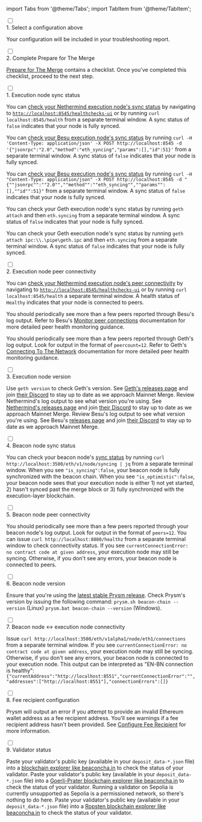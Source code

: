 import Tabs from '@theme/Tabs';
import TabItem from '@theme/TabItem';

<div class='hide-tabs'>
    <div class='checklist'>
        <div class='task'>
            <div class='input-container'><input id="tc-1" type='checkbox'/><span class='done'></span></div>
            <div class='guidance-container'>
                <label for="tc-1">1. Select a configuration above</label>
                <p>Your configuration will be included in your troubleshooting report.</p>
            </div>
        </div>
        <div class='task'>
            <div class='input-container'><input id="tc-2" type='checkbox'/><span class='done'></span></div>
            <div class='guidance-container'>
                <label for="tc-2">2. Complete Prepare for The Merge</label>
                <p><a target="_blank" href='../prepare-for-merge'>Prepare for The Merge</a> contains a checklist. Once you've completed this checklist, proceed to the next step.</p>
            </div>
        </div>
        <div class='task'>
            <div class='input-container'><input id="st-1" type='checkbox'/><span class='done'></span></div>
            <div class='guidance-container'>
                <label for="st-1">1. Execution node sync status</label>
                <p>
                <Tabs groupId="execution-clients" defaultValue="geth" values={[
                {label: 'Execution client:', value: 'label'},
                {label: 'Nethermind', value: 'nethermind'},
                {label: 'Besu', value: 'besu'},
                {label: 'Geth', value: 'geth'}
                ]}>
                <TabItem value="nethermind">
                    <p>You can <a href='https://docs.nethermind.io/nethermind/ethereum-client/monitoring-node-health'>check your Nethermind execution node's sync status</a> by navigating to <a href='http://localhost:8545/healthchecks-ui'><code>http://localhost:8545/healthchecks-ui</code></a> or by running <code>curl localhost:8545/health</code> from a separate terminal window. A sync status of <code>false</code> indicates that your node is fully synced. </p>
                </TabItem>
                <TabItem value="besu">
                    <Tabs className="tabgroup-with-label" groupId="os" defaultValue="others" values={[
                        {label: 'Operating system:', value: 'label'},
                        {label: 'Linux, MacOS, Arm64', value: 'others'},
                        {label: 'Windows', value: 'win'}
                        ]}>
                        <TabItem className="unclickable-element" value="label"></TabItem>
                        <TabItem value="others"><p>You can <a href='https://besu.hyperledger.org/en/stable/Reference/API-Methods/#eth_syncing'>check your Besu execution node's sync status</a> by running <code>curl -H 'Content-Type: application/json' -X POST http://localhost:8545 -d '&#123;"jsonrpc":"2.0","method":"eth_syncing","params":[],"id":51&#125;'</code> from a separate terminal window. A sync status of <code>false</code> indicates that your node is fully synced.</p></TabItem>
                        <TabItem value="win"><p>You can <a href='https://besu.hyperledger.org/en/stable/Reference/API-Methods/#eth_syncing'>check your Besu execution node's sync status</a> by running <code>curl -H "Content-Type: application/json" -X POST http://localhost:8545 -d "&#123;""jsonrpc"":""2.0"",""method"":""eth_syncing"",""params"":[],""id"":51&#125;"</code> from a separate terminal window. A sync status of <code>false</code> indicates that your node is fully synced.</p></TabItem>
                    </Tabs>
                </TabItem>
                <TabItem value="geth">
                    <Tabs className="tabgroup-with-label" groupId="os" defaultValue="others" values={[
                        {label: 'Operating system:', value: 'label'},
                        {label: 'Linux, MacOS, Arm64', value: 'others'},
                        {label: 'Windows', value: 'win'}
                        ]}>
                        <TabItem className="unclickable-element" value="label"></TabItem>
                        <TabItem value="others"><p>You can check your Geth execution node's sync status by running <code>geth attach</code> and then <code>eth.syncing</code> from a separate terminal window. A sync status of <code>false</code> indicates that your node is fully synced.</p></TabItem>
                        <TabItem value="win"><p>You can check your Geth execution node's sync status by running <code>geth attach ipc:\\.\pipe\geth.ipc</code> and then <code>eth.syncing</code> from a separate terminal window. A sync status of <code>false</code> indicates that your node is fully synced.</p></TabItem>
                    </Tabs>
                </TabItem>
                </Tabs>
                </p>
            </div>
        </div>
        <div class='task'>
            <div class='input-container'><input id="st-2" type='checkbox'/><span class='done'></span></div>
            <div class='guidance-container'>
                <label for="st-2">2. Execution node peer connectivity</label>
                <p>
                <Tabs groupId="execution-clients" defaultValue="geth" values={[
                    {label: 'Execution client:', value: 'label'},
                    {label: 'Nethermind', value: 'nethermind'},
                    {label: 'Besu', value: 'besu'},
                    {label: 'Geth', value: 'geth'}
                    ]}>
                    <TabItem value="nethermind">
                    <p>You can <a href='https://docs.nethermind.io/nethermind/ethereum-client/monitoring-node-health'>check your Nethermind execution node's peer connectivity</a> by navigating to <a href='http://localhost:8545/healthchecks-ui'><code>http://localhost:8545/healthchecks-ui</code></a> or by running <code>curl localhost:8545/health</code> a separate terminal window. A health status of <code>Healthy</code> indicates that your node is connected to peers.</p>
                    </TabItem>
                    <TabItem value="besu">
                    <p>You should periodically see more than a few peers reported through Besu's log output. Refer to Besu's <a href='https://besu.hyperledger.org/en/stable/public-networks/how-to/connect/manage-peers/#monitor-peer-connections'>Monitor peer connections</a> documentation for more detailed peer health monitoring guidance.</p>
                    </TabItem>
                    <TabItem value="geth">
                    <p>You should periodically see more than a few peers reported through Geth's log output. Look for output in the format of <code>peercount=12</code>. Refer to Geth's <a href='https://geth.ethereum.org/docs/interface/peer-to-peer'>Connecting To The Network</a> documentation for more detailed peer health monitoring guidance.</p>
                    </TabItem>
                </Tabs>
                </p>
            </div>
        </div>
            <div class='task'>
            <div class='input-container'><input id="st-3" type='checkbox'/><span class='done'></span></div>
            <div class='guidance-container'>
                <label for="st-3">3. Execution node version</label>
                <p>
                <Tabs className="tabgroup-with-label" groupId="execution-clients" defaultValue="geth" values={[
                    {label: 'Execution client:', value: 'label'},
                    {label: 'Geth', value: 'geth'},
                    {label: 'Nethermind', value: 'nethermind'},
                    {label: 'Besu', value: 'besu'}
                    ]}>
                    <TabItem value="geth">Use <code>geth version</code> to check Geth's version. See <a href='https://github.com/ethereum/go-ethereum/releases'>Geth's releases page</a> and join <a href='https://discord.gg/invite/nthXNEv'>their Discord</a> to stay up to date as we approach Mainnet Merge.</TabItem>
                    <TabItem value="nethermind">Review Nethermind's log output to see what version you're using. See <a href='https://github.com/NethermindEth/nethermind/releases'>Nethermind's releases page</a> and join <a href='https://discord.com/invite/DedCdvDaNm'>their Discord</a> to stay up to date as we approach Mainnet Merge.</TabItem>
                    <TabItem value="besu">Review Besu's log output to see what version you're using. See Besu's <a href='https://github.com/hyperledger/besu/releases'>releases page</a> and join <a href='https://discord.com/invite/hyperledger'>their Discord</a> to stay up to date as we approach Mainnet Merge.</TabItem>
                </Tabs>
                </p>
            </div>
        </div>
        <div class='task'>
            <div class='input-container'><input id="st-4" type='checkbox'/><span class='done'></span></div>
            <div class='guidance-container'>
                <label for="st-4">4. Beacon node sync status</label>
                <p>You can check your beacon node's <a href='https://ethereum.github.io/beacon-APIs/?urls.primaryName=dev#/Node/getSyncingStatus'>sync status</a> by running <code>curl http://localhost:3500/eth/v1/node/syncing | jq</code> from a separate terminal window. When you see <code>"is_syncing":false</code>, your beacon node is fully synchronized with the beacon chain. When you see <code>"is_optimistic":false</code>, your beacon node sees that your execution node is either 1) not yet started, 2) hasn't synced past the merge block or 3) fully synchronized with the execution-layer blockchain.
                </p>
            </div>
        </div>
        <div class='task'>
            <div class='input-container'><input id="st-5" type='checkbox'/><span class='done'></span></div>
            <div class='guidance-container'>
                <label for="st-5">5. Beacon node peer connectivity</label>
                <p>You should periodically see more than a few peers reported through your beacon node's log output. Look for output in the format of <code>peers=12</code>. You can issue <code>curl http://localhost:8080/healthz</code> from a separate terminal window to check connectivity status. If you see <code>currentConnectionError: no contract code at given address</code>, your execution node may still be syncing. Otherwise, if you don't see any errors, your beacon node is connected to peers.</p>
            </div>
        </div>
        <div class='task'>
            <div class='input-container'><input id="st-6" type='checkbox'/><span class='done'></span></div>
            <div class='guidance-container'>
                <label for="st-6">6. Beacon node version</label>
                <p>Ensure that you're using the <a href='https://github.com/prysmaticlabs/prysm/releases'>latest stable Prysm release</a>. Check Prysm's version by issuing the following command: <code>prysm.sh beacon-chain --version</code> (Linux) <code>prysm.bat beacon-chain --version</code> (Windows).</p>
            </div>
        </div>
        <div class='task'>
            <div class='input-container'><input id="st-7" type='checkbox'/><span class='done'></span></div>
            <div class='guidance-container'>
                <label for="st-7">7. Beacon node ↔ execution node connectivity</label>
                <p>Issue <code>curl http://localhost:3500/eth/v1alpha1/node/eth1/connections</code> from a separate terminal window. If you see <code>currentConnectionError: no contract code at given address</code>, your execution node may still be syncing. Otherwise, if you don't see any errors, your beacon node is connected to your execution node. This output can be interpreted as "EN-BN connection is healthy": <code>&#123;"currentAddress":"http://localhost:8551","currentConnectionError":"","addresses":["http://localhost:8551"],"connectionErrors":[]&#125;</code></p>
            </div>
        </div>
        <div class='task'>
            <div class='input-container'><input id="st-8" type='checkbox'/><span class='done'></span></div>
            <div class='guidance-container'>
                <label for="st-8">8. Fee recipient configuration</label>
                <p>Prysm will output an error if you attempt to provide an invalid Ethereum wallet address as a fee recipient address. You'll see warnings if a fee recipient address hasn't been provided. See <a href='../execution-node/fee-recipient'>Configure Fee Recipient</a> for more information.</p>
            </div>
        </div>
        <div class='task'>
            <div class='input-container'><input id="st-9" type='checkbox'/><span class='done'></span></div>
            <div class='guidance-container'>
                <label for="st-9">9. Validator status</label>
                <p>
                <Tabs className="tabgroup-with-label" groupId="network" defaultValue="mainnet" values={[
                        {label: 'Network:', value: 'label'},
                        {label: 'Mainnet', value: 'mainnet'},
                        {label: 'Goerli-Prater', value: 'goerli-prater'},
                        {label: 'Sepolia', value: 'sepolia'},
                        {label: 'Ropsten', value: 'ropsten'}
                    ]}>
                    <TabItem value="mainnet">Paste your validator's public key (available in your <code>deposit_data-*.json</code> file) into a <a href='https://beaconcha.in'>blockchain explorer like beaconcha.in</a> to check the status of your validator.</TabItem>
                    <TabItem value="goerli-prater">Paste your validator's public key (available in your <code>deposit_data-*.json</code> file) into a <a href='https://prater.beaconcha.in/'>Goerli-Prater blockchain explorer like beaconcha.in</a> to check the status of your validator.</TabItem>
                    <TabItem value="sepolia">Running a validator on Sepolia is currently unsupported as Sepolia is a permissioned network, so there's nothing to do here.</TabItem>
                    <TabItem value="ropsten">Paste your validator's public key (available in your <code>deposit_data-*.json</code> file) into a <a href='https://ropsten.beaconcha.in/'>Ropsten blockchain explorer like beaconcha.in</a> to check the status of your validator.</TabItem>
                </Tabs>
                </p>
            </div>
        </div>
    </div>
</div>